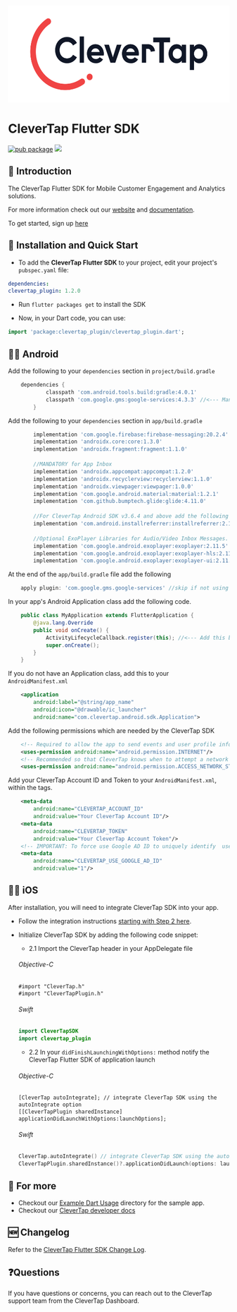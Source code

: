 <p align="center">
  <img src="https://github.com/CleverTap/clevertap-react-native/blob/update-docs/docs/ct_logo.png" height="220"/>
</p>

# CleverTap Flutter SDK
[![pub package](https://img.shields.io/pub/v/clevertap_plugin.svg)](https://pub.dartlang.org/packages/clevertap_plugin)
<a href="https://github.com/CleverTap/clevertap-flutter/releases">
    <img src="https://img.shields.io/github/release/CleverTap/clevertap-flutter.svg" />
</a>

## 👋 Introduction
The CleverTap Flutter SDK for Mobile Customer Engagement and Analytics solutions.

For more information check out our [website](https://clevertap.com/ "CleverTap")  and  [documentation](https://developer.clevertap.com/docs/ "CleverTap Technical Documentation").

To get started, sign up [here](https://clevertap.com/live-product-demo/)

## 🚀 Installation and Quick Start

- To add the **CleverTap Flutter SDK** to your project, edit your project's `pubspec.yaml` file:

```yaml
dependencies:
clevertap_plugin: 1.2.0
```

- Run `flutter packages get` to install the SDK

- Now, in your Dart code, you can use:

```dart
import 'package:clevertap_plugin/clevertap_plugin.dart';
```

## 👨‍💻 Android

Add the following to your `dependencies` section in `project/build.gradle`

```groovy
    dependencies {
            classpath 'com.android.tools.build:gradle:4.0.1'
            classpath 'com.google.gms:google-services:4.3.3' //<--- Mandatory for using Firebase Messaging, skip if not using FCM
        }
```

Add the following to your `dependencies` section in `app/build.gradle`
```groovy
        implementation 'com.google.firebase:firebase-messaging:20.2.4'
        implementation 'androidx.core:core:1.3.0'
        implementation 'androidx.fragment:fragment:1.1.0'
        
        //MANDATORY for App Inbox
        implementation 'androidx.appcompat:appcompat:1.2.0'
        implementation 'androidx.recyclerview:recyclerview:1.1.0'
        implementation 'androidx.viewpager:viewpager:1.0.0'
        implementation 'com.google.android.material:material:1.2.1'
        implementation 'com.github.bumptech.glide:glide:4.11.0'
        
        //For CleverTap Android SDK v3.6.4 and above add the following -
        implementation 'com.android.installreferrer:installreferrer:2.1'
        
        //Optional ExoPlayer Libraries for Audio/Video Inbox Messages. Audio/Video messages will be dropped without these dependencies
        implementation 'com.google.android.exoplayer:exoplayer:2.11.5'
        implementation 'com.google.android.exoplayer:exoplayer-hls:2.11.5'
        implementation 'com.google.android.exoplayer:exoplayer-ui:2.11.5'
```

At the end of the `app/build.gradle` file add the following 

```groovy
    apply plugin: 'com.google.gms.google-services' //skip if not using FCM
```

In your app's Android Application class add the following code.

```java
    public class MyApplication extends FlutterApplication {
        @java.lang.Override
        public void onCreate() {
            ActivityLifecycleCallback.register(this); //<--- Add this before super.onCreate()
            super.onCreate();
        }
    }

```

If you do not have an Application class, add this to your `AndroidManifest.xml`

```xml
    <application
        android:label="@string/app_name"
        android:icon="@drawable/ic_launcher"
        android:name="com.clevertap.android.sdk.Application"> 
```

Add the following permissions which are needed by the CleverTap SDK

```xml
    <!-- Required to allow the app to send events and user profile information -->
    <uses-permission android:name="android.permission.INTERNET"/>
    <!-- Recommended so that CleverTap knows when to attempt a network call -->
    <uses-permission android:name="android.permission.ACCESS_NETWORK_STATE"/>
```

Add your CleverTap Account ID and Token to your `AndroidManifest.xml`, within the <application></application> tags.

```xml
    <meta-data
        android:name="CLEVERTAP_ACCOUNT_ID"
        android:value="Your CleverTap Account ID"/>
    <meta-data
        android:name="CLEVERTAP_TOKEN"
        android:value="Your CleverTap Account Token"/>
    <!-- IMPORTANT: To force use Google AD ID to uniquely identify  users, use the following meta tag. GDPR mandates that if you are using this tag, there is prominent disclousure to your end customer in their application. Read more about GDPR here - https://clevertap.com/blog/in-preparation-of-gdpr-compliance/ -->
    <meta-data
        android:name="CLEVERTAP_USE_GOOGLE_AD_ID"
        android:value="1"/> 

```
## 👩‍💻 iOS

After installation, you will need to integrate CleverTap SDK into your app.

* Follow the integration instructions [starting with Step 2 here](https://developer.clevertap.com/docs/ios-quickstart-guide#section-step-2-add-clever-tap-credentials).
* Initialize CleverTap SDK by adding the following code snippet:
  + 2.1 Import the CleverTap header in your AppDelegate file

  ###### Objective-C
  ```objc
  #import "CleverTap.h"
  #import "CleverTapPlugin.h"
  ```

  ###### Swift
  ```swift
  import CleverTapSDK
  import clevertap_plugin
  ```

  + 2.2 In your `didFinishLaunchingWithOptions:` method notify the CleverTap Flutter SDK of application launch

  ###### Objective-C
  ```objc
  [CleverTap autoIntegrate]; // integrate CleverTap SDK using the autoIntegrate option
  [[CleverTapPlugin sharedInstance] applicationDidLaunchWithOptions:launchOptions];
  ```

  ###### Swift
  ```swift
  CleverTap.autoIntegrate() // integrate CleverTap SDK using the autoIntegrate option
  CleverTapPlugin.sharedInstance()?.applicationDidLaunch(options: launchOptions)
  ```

## 📑 For more

- Checkout our [Example Dart Usage](https://github.com/CleverTap/clevertap-flutter/tree/master/example) directory for the sample app.
- Checkout our [CleverTap developer docs](https://developer.clevertap.com/docs/ "CleverTap Technical Documentation")

## 🆕 Changelog

Refer to the [CleverTap Flutter SDK Change Log](https://github.com/CleverTap/clevertap-flutter/blob/master/CHANGELOG.md).

## ❓Questions

 If you have questions or concerns, you can reach out to the CleverTap support team from the CleverTap Dashboard.

